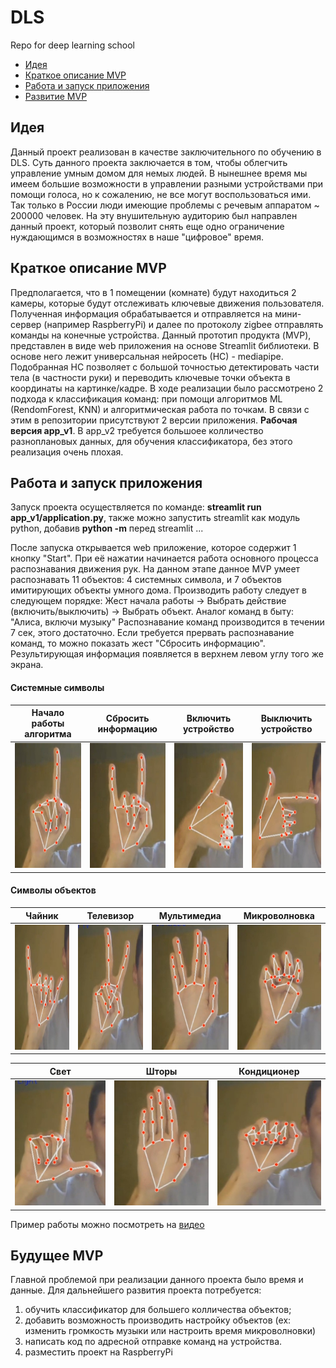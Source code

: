 # DLS
Repo for deep learning school

* [Идея](#1)
* [Краткое описание MVP](#2)
* [Работа и запуск приложения](#3)
* [Развитие MVP](#4)

## <a id="1">Идея</a>
Данный проект реализован в качестве заключительного по обучению в DLS. Суть данного проекта заключается в том, чтобы облегчить управление умным домом для немых людей. 
В нынешнее время мы имеем большие возможности в управлении разными устройствами при помощи голоса, но к сожалению, не все могут воспользоваться ими. 
Так только в России люди имеющие проблемы с речевым аппаратом ~ 200000 человек. 
На эту внушительную аудиторию был направлен данный проект, который позволит снять еще одно ограничение нуждающимся в возможностях в наше "цифровое" время.

## <a id="2">Краткое описание MVP</a>
Предполагается, что в 1 помещении (комнате) будут находиться 2 камеры, которые будут отслеживать ключевые движения пользователя.
Полученная информация обрабатывается и отправляется на мини-сервер (например RaspberryPi) и далее по протоколу zigbee отправлять команды на конечные устройства. 
Данный прототип продукта (MVP), представлен в виде web приложения на основе Streamlit библиотеки. В основе него лежит универсальная нейросеть (НС) - mediapipe.
Подобранная НС позволяет с большой точностью детектировать части тела (в частности руки) и переводить ключевые точки объекта в координаты на картинке/кадре.
В ходе реализации было рассмотрено 2 подхода к классификация команд: при помощи алгоритмов ML (RendomForest, KNN) и алгоритмическая работа по точкам.
В связи с этим в репозитории присутствуют 2 версии приложения. **Рабочая версия app_v1**. В app_v2 требуется большоее колличество разноплановых данных, для обучения классификатора,
без этого реализация очень плохая.

## <a id="3">Работа и запуск приложения</a>
Запуск проекта осуществляется по команде: **streamlit run app_v1/application.py**, также можно запустить streamlit как модуль python, добавив **python -m** перед streamlit ...

После запуска открывается web приложение, которое содержит 1 кнопку "Start". При её нажатии начинается работа основного процесса распознавания движения рук.
На данном этапе данное MVP умеет распознавать 11 объектов: 4 системных символа, и 7 объектов имитирующих объекты умного дома. Производить работу следует в следующем порядке:
Жест начала работы -> Выбрать действие (включить/выключить) -> Выбрать объект. Аналог команд в быту: "Алиса, включи музыку"
Распознавание команд производится в течении 7 сек, этого достаточно. Если требуется прервать распознавание команд, то можно показать жест "Сбросить информацию".
Результирующая информация появляется в верхнем левом углу того же экрана.

#### Системные символы
|Начало работы алгоритма| Сбросить информацию |Включить устройство |Выключить устройство|
| ----------- | ----------- |---------- |----------- |
|<img src="./images/start.jpg" width="200" height="200">|<img src="./images/reset.jpg" width="200" height="200">|<img src="./images/switch_on.jpg" width="200" height="200">|<img src="./images/switch_off.jpg" width="200" height="200">|

#### Символы объектов
|Чайник|Телевизор |Мультимедиа|Микроволновка|
| ----------- | ----------- |---------- |----------- |
|<img src="./images/tp.jpg" width="200" height="200">|<img src="./images/tv.jpg" width="200" height="200">|<img src="./images/music.jpg" width="200" height="200">|<img src="./images/microwave.jpg" width="200" height="200">|

|Свет|Шторы |Кондиционер|
| ----------- | ----------- |---------- |
|<img src="./images/light.jpg" width="200" height="200">|<img src="./images/curtain.jpg" width="200" height="200">|<img src="./images/ac.jpg" width="200" height="200">|


Пример работы можно посмотреть на [видео](https://drive.google.com/file/d/1yhadFEX73UuLX_kdVjgKdY2Fa3N_RJ-P/view?usp=sharing)

## <a id="4">Будущее MVP</a>
Главной проблемой при реализации данного проекта было время и данные. 
Для дальнейшего развития проекта потребуется:
1. обучить классификатор для большего колличества объектов;
2. добавить возможность производить настройку объектов (ex: изменить громкость музыки или настроить время микроволновки)
3. написать код по адресной отправке команд на устройства.
4. разместить проект на RaspberryPi
